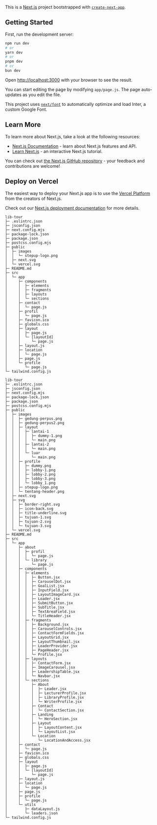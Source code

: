 This is a [Next.js](https://nextjs.org/) project bootstrapped with [`create-next-app`](https://github.com/vercel/next.js/tree/canary/packages/create-next-app).

## Getting Started

First, run the development server:

```bash
npm run dev
# or
yarn dev
# or
pnpm dev
# or
bun dev
```

Open [http://localhost:3000](http://localhost:3000) with your browser to see the result.

You can start editing the page by modifying `app/page.js`. The page auto-updates as you edit the file.

This project uses [`next/font`](https://nextjs.org/docs/basic-features/font-optimization) to automatically optimize and load Inter, a custom Google Font.

## Learn More

To learn more about Next.js, take a look at the following resources:

- [Next.js Documentation](https://nextjs.org/docs) - learn about Next.js features and API.
- [Learn Next.js](https://nextjs.org/learn) - an interactive Next.js tutorial.

You can check out [the Next.js GitHub repository](https://github.com/vercel/next.js/) - your feedback and contributions are welcome!

## Deploy on Vercel

The easiest way to deploy your Next.js app is to use the [Vercel Platform](https://vercel.com/new?utm_medium=default-template&filter=next.js&utm_source=create-next-app&utm_campaign=create-next-app-readme) from the creators of Next.js.

Check out our [Next.js deployment documentation](https://nextjs.org/docs/deployment) for more details.

```
lib-tour
├─ .eslintrc.json
├─ jsconfig.json
├─ next.config.mjs
├─ package-lock.json
├─ package.json
├─ postcss.config.mjs
├─ public
│  ├─ images
│  │  └─ stepup-logo.png
│  ├─ next.svg
│  └─ vercel.svg
├─ README.md
├─ src
│  └─ app
│     ├─ components
│     │  ├─ elements
│     │  ├─ fragments
│     │  ├─ layouts
│     │  └─ sections
│     ├─ contact
│     │  └─ page.js
│     ├─ profil
│     │  └─ page.js
│     ├─ favicon.ico
│     ├─ globals.css
│     ├─ layout
│     │  ├─ page.js
│     │  └─ [layoutId]
│     │     └─ page.js
│     ├─ layout.js
│     ├─ location
│     │  └─ page.js
│     ├─ page.js
│     └─ profile
│        └─ page.js
└─ tailwind.config.js

```
```
lib-tour
├─ .eslintrc.json
├─ jsconfig.json
├─ next.config.mjs
├─ package-lock.json
├─ package.json
├─ postcss.config.mjs
├─ public
│  ├─ images
│  │  ├─ gedung-perpus.png
│  │  ├─ gedung-perpus2.png
│  │  ├─ layout
│  │  │  ├─ lantai-1
│  │  │  │  ├─ dummy-1.png
│  │  │  │  └─ main.png
│  │  │  ├─ lantai-2
│  │  │  │  └─ main.png
│  │  │  └─ luar
│  │  │     └─ main.png
│  │  ├─ profile
│  │  │  ├─ dummy.png
│  │  │  ├─ lobby-1.png
│  │  │  ├─ lobby-2.png
│  │  │  ├─ lobby-3.png
│  │  │  └─ lobby_1.png
│  │  ├─ stepup-logo.png
│  │  └─ tentang-header.png
│  ├─ next.svg
│  ├─ svg
│  │  ├─ border-right.svg
│  │  ├─ icon-back.svg
│  │  ├─ title-underline.svg
│  │  ├─ tujuan-1.svg
│  │  ├─ tujuan-2.svg
│  │  └─ tujuan-3.svg
│  └─ vercel.svg
├─ README.md
├─ src
│  └─ app
│     ├─ about
│     │  ├─ profil
│     │  │  └─ page.js
│     │  └─ library
│     │     └─ page.js
│     ├─ components
│     │  ├─ elements
│     │  │  ├─ Button.jsx
│     │  │  ├─ CarouselDot.jsx
│     │  │  ├─ GoalList.jsx
│     │  │  ├─ InputField.jsx
│     │  │  ├─ LayoutImageCard.jsx
│     │  │  ├─ Loader.jsx
│     │  │  ├─ SubmitButton.jsx
│     │  │  ├─ SubTitle.jsx
│     │  │  ├─ TextAreaField.jsx
│     │  │  └─ TitleHeader.jsx
│     │  ├─ fragments
│     │  │  ├─ Background.jsx
│     │  │  ├─ CarouselControls.jsx
│     │  │  ├─ ContactFormFields.jsx
│     │  │  ├─ LayoutGrid.jsx
│     │  │  ├─ LayoutThumbnail.jsx
│     │  │  ├─ LoaderProvider.jsx
│     │  │  ├─ PageHeader.jsx
│     │  │  └─ Profile.jsx
│     │  ├─ layouts
│     │  │  ├─ ContactForm.jsx
│     │  │  ├─ ImageCarousel.jsx
│     │  │  ├─ LeadershipTable.jsx
│     │  │  └─ Navbar.jsx
│     │  └─ sections
│     │     ├─ About
│     │     │  ├─ Leader.jsx
│     │     │  ├─ LecturerProfile.jsx
│     │     │  ├─ LibraryProfile.jsx
│     │     │  └─ WriterProfile.jsx
│     │     ├─ Contact
│     │     │  └─ ContactSection.jsx
│     │     ├─ Landing
│     │     │  └─ HeroSection.jsx
│     │     ├─ Layout
│     │     │  ├─ LayoutContent.jsx
│     │     │  └─ LayoutList.jsx
│     │     └─ Location
│     │        └─ LocationAndAccess.jsx
│     ├─ contact
│     │  └─ page.js
│     ├─ favicon.ico
│     ├─ globals.css
│     ├─ layout
│     │  ├─ page.js
│     │  └─ [layoutId]
│     │     └─ page.js
│     ├─ layout.js
│     ├─ location
│     │  └─ page.js
│     ├─ page.js
│     ├─ profile
│     │  └─ page.js
│     └─ utils
│        ├─ dataLayout.js
│        └─ leaders.json
└─ tailwind.config.js

```